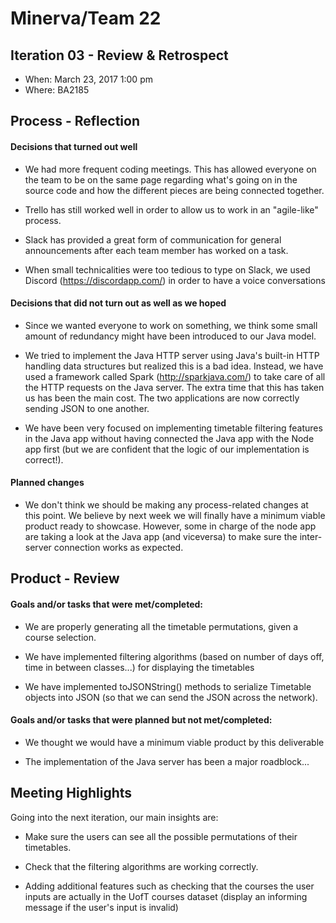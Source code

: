 # Minerva/Team 22

## Iteration 03 - Review & Retrospect

 * When: March 23, 2017 1:00 pm
 * Where: BA2185

## Process - Reflection

#### Decisions that turned out well

  * We had more frequent coding meetings. This has allowed everyone on the team to be on the same page regarding what's going on in the source code and how the different pieces are being connected together.

  * Trello has still worked well in order to allow us to work in an "agile-like" process.

  * Slack has provided a great form of communication for general announcements after each team member has worked on a task.

  * When small technicalities were too tedious to type on Slack, we used Discord (https://discordapp.com/) in order to have a voice conversations

#### Decisions that did not turn out as well as we hoped

  * Since we wanted everyone to work on something, we think some small amount of redundancy might have been introduced to our Java model.

  * We tried to implement the Java HTTP server using Java's built-in HTTP handling data structures but realized this is a bad idea. Instead, we have used a framework called Spark (http://sparkjava.com/) to take care of all the HTTP requests on the Java server. The extra time that this has taken us has been the main cost. The two applications are now correctly sending JSON to one another.

  * We have been very focused on implementing timetable filtering features in the Java app without having connected the Java app with the Node app first (but we are confident that the logic of our implementation is correct!).



#### Planned changes

* We don't think we should be making any process-related changes at this point. We believe by next week we will finally have a minimum viable product ready to showcase. However, some in charge of the node app are taking a look at the Java app (and viceversa) to make sure the inter-server connection works as expected.


## Product - Review

#### Goals and/or tasks that were met/completed:

  * We are properly generating all the timetable permutations, given a course selection.

  * We have implemented filtering algorithms (based on number of days off, time in between classes...) for displaying the timetables

  * We have implemented toJSONString() methods to serialize Timetable objects into JSON (so that we can send the JSON across the network).

#### Goals and/or tasks that were planned but not met/completed:

   * We thought we would have a minimum viable product by this deliverable 
   
   * The implementation of the Java server has been a major roadblock...

## Meeting Highlights

Going into the next iteration, our main insights are:

* Make sure the users can see all the possible permutations of their timetables.

* Check that the filtering algorithms are working correctly.

* Adding additional features such as checking that the courses the user inputs are actually in the UofT courses dataset (display an informing message if the user's input is invalid)

